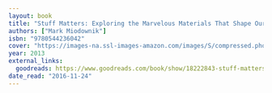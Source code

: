 ```yaml
---
layout: book
title: "Stuff Matters: Exploring the Marvelous Materials That Shape Our Man-Made World"
authors: ["Mark Miodownik"]
isbn: "9780544236042"
cover: "https://images-na.ssl-images-amazon.com/images/S/compressed.photo.goodreads.com/books/1382416634i/18222843.jpg"
year: 2013
external_links:
  goodreads: https://www.goodreads.com/book/show/18222843-stuff-matters
date_read: "2016-11-24"
---
```

